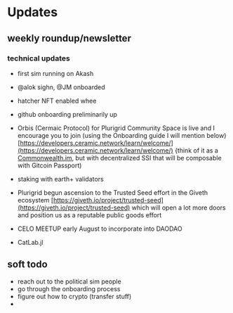 # Updates
## weekly roundup/newsletter
### technical updates
- first sim running on Akash
- @alok sighn, @JM onboarded
- hatcher NFT enabled whee
- github onboarding preliminarily up
- Orbis (Cermaic Protocol) for Plurigrid Community Space is live and I encourage you to join (using the Onboarding guide I will mention below) [https://developers.ceramic.network/learn/welcome/](https://developers.ceramic.network/learn/welcome/) {think of it as a [Commonwealth.im](http://Commonwealth.im), but with decentralized SSI that will be composable with Gitcoin Passport)
- staking with earth+ validators 
- Plurigrid begun ascension to the Trusted Seed effort in the Giveth ecosystem [https://giveth.io/project/trusted-seed](https://giveth.io/project/trusted-seed) which will open a lot more doors and position us as a reputable public goods effort
- CELO MEETUP early August to incorporate into DAODAO

- CatLab.jl


## soft todo
- reach out to the political sim people
- go through the onboarding process
- figure out how to crypto (transfer stuff)
- 
